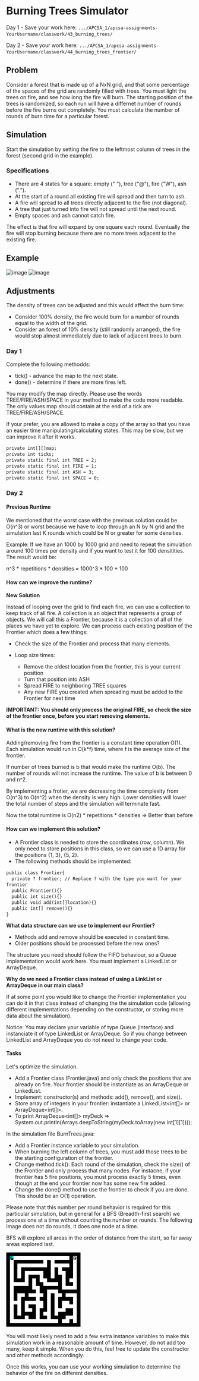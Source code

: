 # Burning Trees Simulator


Day 1 - Save your work here: ```.../APCSA_1/apcsa-assignments-YourUsername/classwork/43_burning_trees/```

Day 2 - Save your work here: ```.../APCSA_1/apcsa-assignments-YourUsername/classwork/44_burning_trees_frontier/```

## Problem

Consider a forest that is made up of a NxN grid, and that some percentage of the spaces of the grid are randomly filled with trees. You must light the trees on fire, and see how long the fire will burn. The starting position of the trees is randomized, so each run will have a differnet number of rounds before the fire burns out completely. You must calculate the number of rounds of burn time for a particular forest.

## Simulation

Start the simulation by setting the fire to the leftmost column of trees in the forest (second grid in the example).

### Specifications

- There are 4 states for a square: empty (" "), tree ("@"), fire ("W"), ash (".").
- At the start of a round all existing fire will spread and then turn to ash.
- A fire will spread to all trees directly adjacent to the fire (not diagonal).
- A tree that just turned into fire will not spread until the next round.
- Empty spaces and ash cannot catch fire.

The effect is that fire will expand by one square each round. Eventually the fire will stop burning because there are no more trees adjacent to the existing fire.

## Example
![image](https://github.com/user-attachments/assets/2e50e629-5971-4f81-8fec-7fcaaed14b5e)
![image](https://github.com/user-attachments/assets/28d141d1-deaa-4744-97ad-c369b0c576d8)


## Adjustments

The density of trees can be adjusted and this would affect the burn time:

- Consider 100% density, the fire would burn for a number of rounds equal to the width of the grid.
- Consider an forest of 10% density (still randomly arranged), the fire would stop almost immediately due to lack of adjacent trees to burn.

### Day 1

Complete the following methodds:

- tick() - advance the map to the next state.
- done() - determine if there are more fires left.

You may modify the map directly. Please use the words TREE/FIRE/ASH/SPACE in your method to make the code more readable. The only values map should contain at the end of a tick are TREE/FIRE/ASH/SPACE.

If your prefer, you are allowed to make a copy of the array so that you have an easier time manipulating/calculating states. This may be slow, but we can improve it after it works.

```
private int[][]map;
private int ticks;
private static final int TREE = 2;
private static final int FIRE = 1;
private static final int ASH = 3;
private static final int SPACE = 0;
```

### Day 2

#### Previous Runtime

We mentioned that the worst case with the previous solution could be O(n^3) or worst because we have to loop through an N by N grid and the simulation last K rounds which could be N or greater for some densities.

Example: If we have an 1000 by 1000 grid and need to repeat the simulation around 100 times per density and if you want to test it for 100 densitities. The result would be:

n^3 * repetitions * densities = 1000^3 * 100 * 100

#### How can we improve the runtime?

**New Solution**

Instead of looping over the grid to find each fire, we can use a collection to keep track of all fire. A collection is an object that represents a group of objects. We will call this a Frontier, because it is a collection of all of the places we have yet to explore. We can process each existing position of the Frontier which does a few things:

- Check the size of the Frontier and process that many elements.

- Loop size times:

    - Remove the oldest location from the frontier, this is your current position
    - Turn that position into ASH
    - Spread FIRE to neighboring TREE squares
    - Any new FIRE you created when spreading must be added to the Frontier for next time

**IMPORTANT: You should only process the original FIRE, so check the size of the frontier once, before you start removing elements.**

#### What is the new runtime with this solution?

Adding/removing fire from the frontier is a constant time operation O(1). Each simulation would run in O(k*f) time, where f is the average size of the frontier.

If number of trees burned is b that would make the runtime O(b). The number of rounds will not increase the runtime. The value of b is between 0 and n^2. 

By implementing a frotier, we are decreasing the time complexity from O(n^3) to O(n^2) when the density is very high. Lower densities will lower the total number of steps and the simulation will terminate fast.

Now the total rumtime is O(n2) * repetitions * densities => Better than before

#### How can we implement this solution?

- A Frontier class is needed to store the coordinates (row, column). We only need to store positions in this class, so we can use a 1D array for the positions {1, 3}, {5, 2}.
- The following methods should be implemented:

```
public class Frontier{
  private ? frontier; // Replace ? with the type you want for your frontier
  public Frontier(){}
  public int size(){}
  public void add(int[]location){}
  public int[] remove(){}
}
```

**What data structure can we use to implement our Frontier?**

- Methods add and remove should be executed in constant time.
- Older positions should be processed before the new ones?

The structure you need should follow the FIFO behaviour, so a Queue implementation would work here. You must implement a LinkedList or ArrayDeque. 

**Why do we need a Frontier class instead of using a LinkList or ArrayDeque in our main class?**

If at some point you would like to change the Frontier implementation you can do it in that class instead of changing the the simulation code (allowing different implementations depending on the constructor, or storing more data about the simulation).

Notice: You may declare your variable of type Queue<E> (interface) and instanciate it of type LinkedList or ArrayDeque. So if you change between LinkedList and ArrayDeque you do not need to change your code.

#### Tasks

Let's optimize the simulation.


- Add a Frontier class (Frontier.java) and only check the positions that are already on fire. Your frontier should be instantiate as an ArrayDeque or LinkedList.
- Implement: constructor(s) and methods: add(), remove(), and size().
- Store array of integers in your frontier: instantiate a LinkedList<int[]> or ArrayDeque<int[]>.
- To print ArrayDeque<int[]> myDeck => System.out.println(Arrays.deepToString(myDeck.toArray(new int[1][1])));

In the simulation file BurnTrees.java:

- Add a Frontier instance variable to your simulation.
- When burning the left column of trees, you must add those trees to be the starting configuration of the frontier.
- Change method tick(): Each round of the simulation, check the size() of the Frontier and only process that many nodes. For instacne, if your frontier has 5 fire positions, you must process exactly 5 times, even though at the end your frontier now has some new fire added.
- Change the done() method to use the frontier to check if you are done. This should be an O(1) operation.

Please note that this number per round behavior is required for this particular simulation, but in general for a BFS (Breadth-first search) we process one at a time without counting the number or rounds. The following image does not do rounds, it does one node at a time.

BFS will explore all areas in the order of distance from the start, so far away areas explored last.
    
![image](./bfs.gif)



You will most likely need to add a few extra instance variables to make this simulation work in a reasonable amount of time. However, do not add too many, keep it simple. When you do this, feel free to update the constructor and other methods accordingly.

Once this works, you can use your working simulation to determine the behavior of the fire on different densities.

